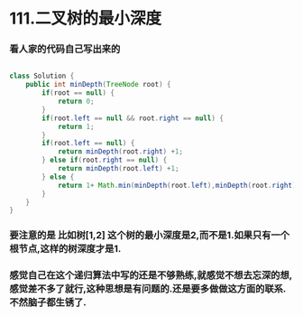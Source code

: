 # 111.二叉树的最小深度

### 看人家的代码自己写出来的

```java

class Solution {
    public int minDepth(TreeNode root) {
        if(root == null) {
            return 0;
        }
        if(root.left == null && root.right == null) {
            return 1;
        }
        if(root.left == null) {
            return minDepth(root.right) +1;
        } else if(root.right == null) {
            return minDepth(root.left) +1;
        } else {
            return 1+ Math.min(minDepth(root.left),minDepth(root.right));
        }
    }
}
```

###   要注意的是 比如树[1,2] 这个树的最小深度是2,而不是1.如果只有一个根节点,这样的树深度才是1.
###  感觉自己在这个递归算法中写的还是不够熟练,就感觉不想去忘深的想,感觉差不多了就行,这种思想是有问题的.还是要多做做这方面的联系.不然脑子都生锈了.
